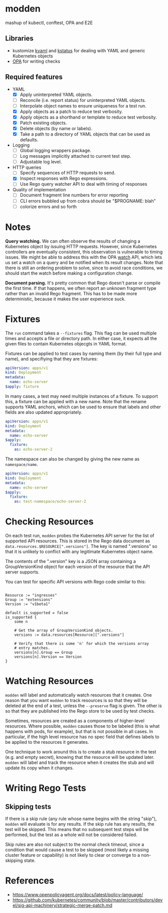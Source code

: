 # modden
mashup of kubectl, conftest, OPA and E2E

## Libraries

- kustomize
[kyaml](https://github.com/kubernetes-sigs/kustomize/tree/master/kyaml)
and
[kstatus](https://github.com/kubernetes-sigs/kustomize/tree/master/kstatus)
for dealing with YAML and generic Kubernetes objects
- [OPA](https://pkg.go.dev/github.com/open-policy-agent/opa) for writing checks

## Required features

- YAML
    - [X] Apply uninterpreted YAML objects.
    - [ ] Reconcile (i.e. report status) for uninterpreted YAML objects.
    - [ ] Interpolate object names to ensure uniqueness for a test run.
    - [X] Apply objects as a patch to reduce test verbosity.
    - [X] Apply objects as a shorthand or template to reduce test verbosity.
    - [X] Patch existing objects.
    - [X] Delete objects (by name or labels).
    - [X] Take a path to a directory of YAML objects that can be used as defaults.

- Logging
    - [ ] Global logging wrappers package.
    - [ ] Log messages implicitly attached to current test step.
    - [ ] Adjustable log level.

- HTTP queries
    - [ ] Specify sequences of HTTP requests to send.
    - [X] Inspect responses with Rego expressions.
    - [ ] Use Rego query watcher API to deal with timing of responses

- Quality of implementation
    - [ ] Document fragment line numbers for error reporting
    - [ ] CLI errors bubbled up from cobra should be "$PROGNAME: blah"
    - [ ] colorize errors and so forth

# Notes

**Query watching.** We can often observe the results of changing a
Kubernetes object by issuing HTTP requests. However, since Kubernetes
controllers are eventually consistent, this observation is vulnerable
to timing issues. We might be able to address this with the OPA
[watch](https://pkg.go.dev/github.com/open-policy-agent/opa@v0.17.1/watch)
API, which lets us set a watch on a query and be notified when its
result changes. Note that there is still an ordering problem to solve,
since to avoid race conditions, we should start the watch before making
a configuration change.

**Document parsing.** It's pretty common that Rego doesn't parse or
compile the first time. If that happens, we often report an unknown
fragment type rather than an invalid Rego fragment. This has to be
made more deterministic, because it makes the user experience suck.

# Fixtures

The `run` command takes a `--fixtures` flag. This flag can be used multiple
times and accepts a file or directory path. In either case, it expects all the
given files to contain Kubernetes objecgts in YAML format.

Fixtures can be applied to test cases by naming them (by their full type
and name), and specifiying that they are fixtures:

```yaml
apiVersion: apps/v1
kind: Deployment
metadata:
  name: echo-server
$apply: fixture
```

In many cases, a test may need multiple instances of a fixture. To
support this, a fixture can be applied with a new name. Note that the
rename supports YAML anchors, which can be used to ensure that labels
and other fields are also updated appropriately.


```yaml
apiVersion: apps/v1
kind: Deployment
metadata:
  name: echo-server
$apply:
  fixture:
    as: echo-server-2
```

The namespace can also be changed by giving the new name as `namespace/name`.

```yaml
apiVersion: apps/v1
kind: Deployment
metadata:
  name: echo-server
$apply:
  fixture:
    as: test-namespace/echo-server-2
```

# Checking Resources

On each test run, `modden` probes the Kubernetes API server for the
list of supported API resources. This is stored in the Rego data
document as `data.resources.$RESOURCE[".versions"]`. The key is named
".versions" so that it is unlikely to conflict with any legitimate
Kubernetes object name.

The contents of the ".version" key is a JSON array containing a
GroupVersionKind object for each version of the resource that the
API server supports.

You can test for specific API versions with Rego code similar to this:

```Rego

Resource := "ingresses"
Group := "extensions"
Version := "v1beta1"

default is_supported = false
is_supported {
    some n

    # Get the array of GroupVersionKind objects.
    versions := data.resources[Resource][".versions"]

    # Verify that there is some 'n' for which the versions array
    # entry matches.
    versions[n].Group == Group
    versions[n].Version == Version
}
```

# Watching Resources

`modden` will label and automatically watch resources that it
creates. One reason that you want `modden` to track resources is
so that they will be deleted at the end of a test, unless the
`--preserve` flag is given. The other is so that they are published
into the Rego store to be used by test checks.

Sometimes, resources are created as a components of higher-level
resources. Where possible, `modden` causes those to be labeled (this
is what happens with pods, for example), but that is not possible
in all cases. In particular, if the high level resource has no spec
field that defines labels to be applied to the resources it generates.

One technique to work around this is to create a stub resource in
the test (e.g. and empty secret), knowing that the resource will
be updated later. `modden` will label and track the resource when
it creates the stub and will update its copy when it changes.

# Writing Rego Tests

## Skipping tests

If there is a skip rule (any rule whose name begins with the string
"skip"), `modden` will evaluate is for any results. If the skip
rule has any results, the test will be skipped. This means that no
subsequent test steps will be performed, but the test as a whole
will not be considered failed.

Skip rules are also not subject to the normal check timeout, since
a condition that would cause a test to be skipped (most likely a
missing cluster feature or capability) is not likely to clear or
converge to a non-skipping state.

# References

- https://www.openpolicyagent.org/docs/latest/policy-language/
- https://github.com/kubernetes/community/blob/master/contributors/devel/sig-api-machinery/strategic-merge-patch.md
